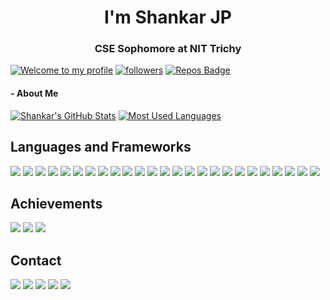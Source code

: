 <h1 align="center">I'm Shankar JP</h1>
<h3 align="center">CSE Sophomore at NIT Trichy</h3>

[![Welcome to my profile](https://img.shields.io/badge/Hello,Programmer!-Welcome-orange.svg?style=flat&logo=github)](https://github.com/shankarjp)
[![followers](https://img.shields.io/github/followers/shankarjp?style=social)](https://github.com/shankarjp?tab=followers)
[![Repos Badge](https://badges.pufler.dev/repos/shankarjp)](https://github.com/shankarjp?tab=repositories)

<h4>
- About Me
</h4>

[![Shankar's GitHub Stats](https://github-readme-stats.vercel.app/api?username=shankarjp&count_private=true&show_icons=true&theme=radical)](https://github.com/anuraghazra/github-readme-stats)
[![Most Used Languages](https://github-readme-stats.vercel.app/api/top-langs/?username=shankarjp&layout=compact&show_icons=true&theme=radical)](https://github.com/anuraghazra/github-readme-stats)

## Languages and Frameworks
<p>
<img src="https://img.shields.io/badge/C%2B%2B-00599C?style=for-the-badge&logo=c%2B%2B&logoColor=white">
<img src="https://img.shields.io/badge/C-A8B9CC?style=for-the-badge&logo=c&logoColor=white">
<img src="https://img.shields.io/badge/Python-3776AB?style=for-the-badge&logo=python&logoColor=white">
<img src="https://img.shields.io/badge/Javascript-F7DF1E?style=for-the-badge&logo=javascript&logoColor=white">
<img src="https://img.shields.io/badge/React-61DAFB?style=for-the-badge&logo=react&logoColor=white">
<img src="https://img.shields.io/badge/HTML5-E34F26?style=for-the-badge&logo=html5&logoColor=white">
<img src="https://img.shields.io/badge/CSS3-1572B6?style=for-the-badge&logo=css3&logoColor=white">
<img src="https://img.shields.io/badge/Node.js-339933?style=for-the-badge&logo=node.js&logoColor=white">
<img src="https://img.shields.io/badge/go-00ADD8?style=for-the-badge&logo=go&logoColor=white">
<img src="https://img.shields.io/badge/Django-092E20?style=for-the-badge&logo=django&logoColor=white">
<img src="https://img.shields.io/badge/PHP-777BB4?style=for-the-badge&logo=php&logoColor=white">
<img src="https://img.shields.io/badge/MySQL-4479A1?style=for-the-badge&logo=mysql&logoColor=white">
<img src="https://img.shields.io/badge/MongoDB-47A248?style=for-the-badge&logo=mongodb&logoColor=white">
<img src="https://img.shields.io/badge/PostgreSQL-4169E1?style=for-the-badge&logo=postgresql&logoColor=white">
<img src="https://img.shields.io/badge/Redis-DC382D?style=for-the-badge&logo=redis&logoColor=white">
<img src="https://img.shields.io/badge/Bash-4EAA25?style=for-the-badge&logo=gnubash&logoColor=white">
<img src="https://img.shields.io/badge/Docker-2496ED?style=for-the-badge&logo=docker&logoColor=white">
<img src="https://img.shields.io/badge/Kubernetes-326CE5?style=for-the-badge&logo=kubernetes&logoColor=white">
<img src="https://img.shields.io/badge/Apache-D22128?style=for-the-badge&logo=apache&logoColor=white">
<img src="https://img.shields.io/badge/Nginx-009639?style=for-the-badge&logo=nginx&logoColor=white">
<img src="https://img.shields.io/badge/Azure-0078D4?style=for-the-badge&logo=microsoftazure&logoColor=white">
<img src="https://img.shields.io/badge/AWS-232F3E?style=for-the-badge&logo=amazonaws&logoColor=white">
<img src="https://img.shields.io/badge/Google%20Cloud-4285F4?style=for-the-badge&logo=googlecloud&logoColor=white">
<img src="https://img.shields.io/badge/Flutter-02569B?style=for-the-badge&logo=flutter&logoColor=white">
<img src="https://img.shields.io/badge/Swift-FA7343?style=for-the-badge&logo=swift&logoColor=white">
</p>

## Achievements
<p>
<a href="https://www.hackerrank.com/shankarjp12"><img src="https://img.shields.io/badge/HackerRank-00EA64?style=for-the-badge&logo=hackerrank&logoColor=white"></a>
<a href="https://www.codechef.com/users/shankar_j_p"><img src="https://img.shields.io/badge/CodeChef-5B4638?style=for-the-badge&logo=codechef&logoColor=white"></a>
<a href="https://codeforces.com/profile/shankarjp"><img src="https://img.shields.io/badge/Codeforces-1F8ACB?style=for-the-badge&logo=codeforces&logoColor=white"></a>

</p>

## Contact
<p>
<a href="https://www.linkedin.com/in/shankarjayaprakash/"><img src="https://img.shields.io/badge/LinkedIn-0A66C2?style=for-the-badge&logo=linkedin&logoColor=white"></a>
<a href="mailto:shankarjp12@gmail.com"><img src="https://img.shields.io/badge/Gmail-EA4335?style=for-the-badge&logo=gmail&logoColor=white"></a>
<a href="https://www.instagram.com/shankar_j_p/"><img src="https://img.shields.io/badge/Instagram-E4405F?style=for-the-badge&logo=instagram&logoColor=white"></a>
<a href="https://www.facebook.com/shankarjp12/"><img src="https://img.shields.io/badge/Facebook-1877F2?style=for-the-badge&logo=facebook&logoColor=white"></a>
<a href="https://twitter.com/shankarjp12"><img src="https://img.shields.io/badge/Twitter-1DA1F2?style=for-the-badge&logo=twitter&logoColor=white"></a>
</p>

